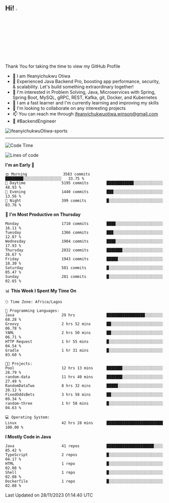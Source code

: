 <!-- BLOG-POST-LIST:START --><!-- BLOG-POST-LIST:END -->

## Hi! <img src="https://media.giphy.com/media/hvRJCLFzcasrR4ia7z/giphy.gif" width="4%"> 

Thank You for taking the time to view my GitHub Profile

- 👋 I am Ifeanyichukwu Otiwa
- 🚀 Experienced Java Backend Pro, boosting app performance, security, & scalability. Let's build something extraordinary together!
- 👀 I'm interested in Problem Solving, Java, Microservices with Spring, Spring Boot, MySQL, gRPC, REST, Kafka, git, Docker, and Kubernetes
- 🌱 I am a fast learner and I'm currently learning and improving my skills
- 💞️ I'm looking to collaborate on any interesting projects
- 📫 You can reach me through ifeanyichukwuotiwa.winson@gmail.com
- 🚀 #BackendEngineer

<p align="left" marginTop="10px"> <img src="https://komarev.com/ghpvc/?username=ifeanyichukwuOtiwa-sports&label=Profile%20views&color=0e75b6&style=for-the-badge" alt="ifeanyichukwuOtiwa-sports" /> </p>

***

<!--START_SECTION:waka-->
![Code Time](http://img.shields.io/badge/Code%20Time-1%2C985%20hrs%2029%20mins-blue)

![Lines of code](https://img.shields.io/badge/From%20Hello%20World%20I%27ve%20Written-4.0%20million%20lines%20of%20code-blue)

**I'm an Early 🐤** 

```text
🌞 Morning                3583 commits        ████████░░░░░░░░░░░░░░░░░   33.75 % 
🌆 Daytime                5195 commits        ████████████░░░░░░░░░░░░░   48.93 % 
🌃 Evening                1440 commits        ███░░░░░░░░░░░░░░░░░░░░░░   13.56 % 
🌙 Night                  399 commits         █░░░░░░░░░░░░░░░░░░░░░░░░   03.76 % 
```
📅 **I'm Most Productive on Thursday** 

```text
Monday                   1710 commits        ████░░░░░░░░░░░░░░░░░░░░░   16.11 % 
Tuesday                  1366 commits        ███░░░░░░░░░░░░░░░░░░░░░░   12.87 % 
Wednesday                1904 commits        ████░░░░░░░░░░░░░░░░░░░░░   17.93 % 
Thursday                 2832 commits        ███████░░░░░░░░░░░░░░░░░░   26.67 % 
Friday                   1943 commits        █████░░░░░░░░░░░░░░░░░░░░   18.30 % 
Saturday                 581 commits         █░░░░░░░░░░░░░░░░░░░░░░░░   05.47 % 
Sunday                   281 commits         █░░░░░░░░░░░░░░░░░░░░░░░░   02.65 % 
```


📊 **This Week I Spent My Time On** 

```text
🕑︎ Time Zone: Africa/Lagos

💬 Programming Languages: 
Java                     29 hrs              █████████████████░░░░░░░░   68.28 % 
Groovy                   2 hrs 52 mins       ██░░░░░░░░░░░░░░░░░░░░░░░   06.78 % 
YAML                     2 hrs 50 mins       ██░░░░░░░░░░░░░░░░░░░░░░░   06.71 % 
HTTP Request             1 hr 55 mins        █░░░░░░░░░░░░░░░░░░░░░░░░   04.54 % 
Gradle                   1 hr 31 mins        █░░░░░░░░░░░░░░░░░░░░░░░░   03.60 % 

🐱‍💻 Projects: 
Pool                     12 hrs 13 mins      ███████░░░░░░░░░░░░░░░░░░   28.79 % 
random-data              11 hrs 40 mins      ███████░░░░░░░░░░░░░░░░░░   27.49 % 
RandomDataTwo            8 hrs 32 mins       █████░░░░░░░░░░░░░░░░░░░░   20.12 % 
FixedOddsBets            3 hrs 58 mins       ██░░░░░░░░░░░░░░░░░░░░░░░   09.34 % 
random-three             1 hr 58 mins        █░░░░░░░░░░░░░░░░░░░░░░░░   04.63 % 

💻 Operating System: 
Linux                    42 hrs 28 mins      █████████████████████████   100.00 % 
```

**I Mostly Code in Java** 

```text
Java                     41 repos            █████████████████████░░░░   85.42 % 
TypeScript               2 repos             █░░░░░░░░░░░░░░░░░░░░░░░░   04.17 % 
HTML                     1 repo              █░░░░░░░░░░░░░░░░░░░░░░░░   02.08 % 
Shell                    1 repo              █░░░░░░░░░░░░░░░░░░░░░░░░   02.08 % 
Dockerfile               1 repo              █░░░░░░░░░░░░░░░░░░░░░░░░   02.08 % 
```




 Last Updated on 28/11/2023 01:14:40 UTC
<!--END_SECTION:waka-->

<!--
<p align="center">
![trophy](https://github-profile-trophy.vercel.app/?username=ifeanyichukwuOtiwa-sports&theme=onedark) (https://github.com/ryo-ma/github-profile-trophy)
</p>
-->

<!---
ifeanyi-otiwa/ifeanyi-otiwa is a ✨ special ✨ repository because its `README.md` (this file) appears on your GitHub profile.
You can click the Preview link to take a look at your changes.
--->
